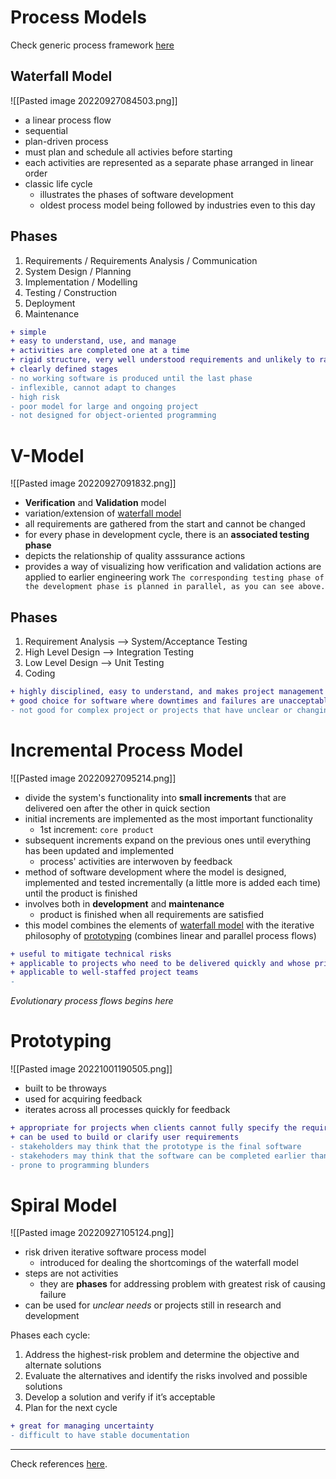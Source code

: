 # Process Models
Check generic process framework [here](Software%20Engineering%20and%20Processes.md#The%20Process%20Framework)


## Waterfall Model
![[Pasted image 20220927084503.png]]
- a linear process flow
- sequential
- plan-driven process
- must plan and schedule all activies before starting
- each activities are represented as a separate phase arranged in linear order
- classic life cycle
	- illustrates the phases of software development
	- oldest process model being followed by industries even to this day


## Phases
1. Requirements / Requirements Analysis / Communication
2. System Design / Planning
3. Implementation / Modelling
4. Testing / Construction
5. Deployment
6. Maintenance

```diff
+ simple
+ easy to understand, use, and manage
+ activities are completed one at a time
+ rigid structure, very well understood requirements and unlikely to radical change
+ clearly defined stages
- no working software is produced until the last phase
- inflexible, cannot adapt to changes
- high risk
- poor model for large and ongoing project
- not designed for object-oriented programming
```


# V-Model
![[Pasted image 20220927091832.png]]
- **Verification** and **Validation** model
- variation/extension of [waterfall model](#Waterfall%20Model)
- all requirements are gathered from the start and cannot be changed
- for every phase in development cycle, there is an **associated testing phase**
- depicts the relationship of quality asssurance actions
- provides a way of visualizing how verification and validation actions are applied to earlier engineering work
`The corresponding testing phase of the development phase is planned in parallel, as you can see above.`


## Phases
1. Requirement Analysis  --> System/Acceptance Testing
2. High Level Design       --> Integration Testing
3. Low Level Design        --> Unit Testing
4. Coding

```diff
+ highly disciplined, easy to understand, and makes project management easier
+ good choice for software where downtimes and failures are unacceptable
- not good for complex project or projects that have unclear or changing requirements
```

# Incremental Process Model
![[Pasted image 20220927095214.png]]
- divide the system's functionality into **small increments** that are delivered oen after the other in quick section
- initial increments are implemented as the most important functionality
	- 1st increment: `core product`
- subsequent increments expand on the previous ones until everything has been updated and implemented
	- process' activities are interwoven by feedback
- method of software development where the model is designed, implemented and tested incrementally (a little more is added each time) until the product is finished
- involves both in **development** and **maintenance**
	- product is finished when all requirements are satisfied
- this model combines the elements of [waterfall model](#Waterfall%20Model) with the iterative philosophy of [prototyping](#Prototyping) (combines linear and parallel process flows)

```diff
+ useful to mitigate technical risks
+ applicable to projects who need to be delivered quickly and whose primary or core functionalities are know and can be articulated
+ applicable to well-staffed project teams 
- 
```



*Evolutionary process flows begins here*
# Prototyping
![[Pasted image 20221001190505.png]]
- built to be throways
- used for acquiring feedback
- iterates across all processes quickly for feedback
```diff
+ appropriate for projects when clients cannot fully specify the requirements of the software
+ can be used to build or clarify user requirements
- stakeholders may think that the prototype is the final software
- stakehoders may think that the software can be completed earlier than planned
- prone to programming blunders
```
# Spiral Model
![[Pasted image 20220927105124.png]]
- risk driven iterative software process model
	- introduced for dealing the shortcomings of the waterfall model
- steps are not activities 
	- they are **phases** for addressing problem with greatest risk of causing failure
- can be used for *unclear needs* or projects still in research and development

Phases each cycle:
1.  Address the highest-risk problem and determine the objective and alternate solutions
2.  Evaluate the alternatives and identify the risks involved and possible solutions
3.  Develop a solution and verify if it’s acceptable
4.  Plan for the next cycle


```diff
+ great for managing uncertainty
- difficult to have stable documentation
```

----
Check references [here](REFERENCES.md#Software%20Process%20Models).